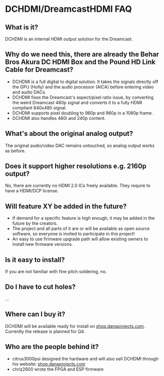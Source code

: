 # DCHDMI/DreamcastHDMI FAQ

## What is it?

DCHDMI is an internal HDMI output solution for the Dreamcast.

## Why do we need this, there are already the Behar Bros Akura DC HDMI Box and the Pound HD Link Cable for Dreamcast?

- DCHDMI is a full digital to digital solution. It takes the signals directly off the GPU (Holly) and the audio processor (AICA) before entering video and audio DACs.
- DCHDMI fixes the Dreamcast's aspect/pixel ratio issue, by converting the weird Dreamcast 480p signal and converts it to a fully HDMI compliant 640x480 signal.
- DCHDMI supports pixel doubling to 960p and 960p in a 1080p frame.
- DCHDMI also handles 480i and 240p content.

## What's about the original analog output?

The original audio/video DAC remains untouched, so analog output works as before.

## Does it support higher resolutions e.g. 2160p output?

No, there are currently no HDMI 2.0 ICs freely available. They require to have a HDMI/DCP license.

## Will feature XY be added in the future?

- If demand for a specific feature is high enough, it may be added in the future by the creators.
- The project and all parts of it are or will be available as open source software, so everyone is invited to participate in this project!
- An easy to use firmware upgrade path will allow existing owners to install new firmware versions.

## Is it easy to install?

If you are not familiar with fine pitch soldering, no.

## Do I have to cut holes?

...

## Where can I buy it?

DCHDMI will be available ready for install on [shop.dansprojects.com](https://shop.dansprojects.com/). Currently the release is planned for Q4.

## Who are the people behind it?

- citrus3000psi designed the hardware and will also sell DCHDMI through his website: [shop.dansprojects.com](https://shop.dansprojects.com/)
- chriz2600 wrote the FPGA and ESP firmware
